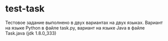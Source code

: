 # test-task
Тестовое задание выполнено в двух вариантах на двух языках. Вариант на языке Python  в файле task.py, вариант на языке Java в файле Task.java (jdk 1.8.0_333)
